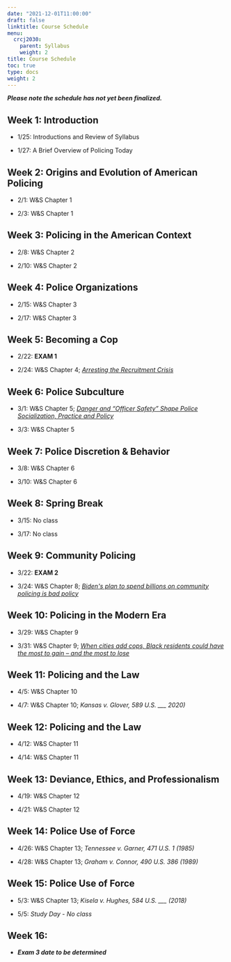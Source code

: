 ```yaml
---
date: "2021-12-01T11:00:00"
draft: false
linktitle: Course Schedule
menu:
  crcj2030:
    parent: Syllabus
    weight: 2
title: Course Schedule
toc: true
type: docs
weight: 2
---
```


***Please note the schedule has not yet been finalized.***

## Week 1: Introduction

* 1/25: Introductions and Review of Syllabus

* 1/27: A Brief Overview of Policing Today

## Week 2: Origins and Evolution of American Policing

* 2/1: W&S Chapter 1

* 2/3: W&S Chapter 1

## Week 3: Policing in the American Context

* 2/8: W&S Chapter 2

* 2/10: W&S Chapter 2

## Week 4: Police Organizations

* 2/15: W&S Chapter 3

* 2/17: W&S Chapter 3

## Week 5: Becoming a Cop

* 2/22: **EXAM 1**

* 2/24: W&S Chapter 4; [*Arresting the Recruitment Crisis*](https://www.city-journal.org/police-departments-recruitment-crisis)

## Week 6: Police Subculture

* 3/1: W&S Chapter 5; [*Danger and “Officer Safety” Shape Police Socialization, Practice and Policy*](https://www.jurist.org/commentary/2020/06/sierra-arevalo-police-training/)

* 3/3: W&S Chapter 5

## Week 7: Police Discretion & Behavior

* 3/8: W&S Chapter 6

* 3/10: W&S Chapter 6

## Week 8: Spring Break

* 3/15: No class

* 3/17: No class

## Week 9: Community Policing

* 3/22: **EXAM 2**

* 3/24: W&S Chapter 8; [*Biden's plan to spend billions on community policing is bad policy*](https://thehill.com/opinion/white-house/563276-bidens-plan-to-spend-billions-on-community-policing-is-bad-policy)

## Week 10: Policing in the Modern Era

* 3/29: W&S Chapter 9

* 3/31: W&S Chapter 9; [*When cities add cops, Black residents could have the most to gain – and the most to lose*](https://www.niskanencenter.org/when-cities-add-cops-black-residents-could-have-the-most-to-gain-and-the-most-to-lose/)

## Week 11: Policing and the Law

* 4/5: W&S Chapter 10

* 4/7: W&S Chapter 10; *Kansas v. Glover, 589 U.S. ___ 2020)*

## Week 12: Policing and the Law

* 4/12: W&S Chapter 11

* 4/14: W&S Chapter 11

## Week 13: Deviance, Ethics, and Professionalism

* 4/19: W&S Chapter 12

* 4/21: W&S Chapter 12

## Week 14: Police Use of Force

* 4/26: W&S Chapter 13; *Tennessee v. Garner, 471 U.S. 1 (1985)*

* 4/28: W&S Chapter 13; *Graham v. Connor, 490 U.S. 386 (1989)*

## Week 15: Police Use of Force

* 5/3: W&S Chapter 13; *Kisela v. Hughes, 584 U.S. ___ (2018)*

* 5/5: *Study Day - No class*

## Week 16: 

* ***Exam 3 date to be determined***
